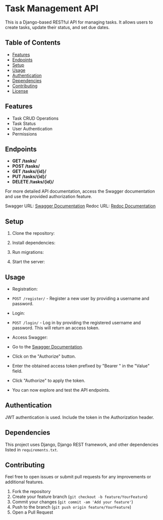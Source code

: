 # Task Management API

This is a Django-based RESTful API for managing tasks. It allows users to create tasks, update their status, and set due dates.

## Table of Contents

- [Features](#features)
- [Endpoints](#endpoints)
- [Setup](#setup)
- [Usage](#usage)
- [Authentication](#authentication)
- [Dependencies](#dependencies)
- [Contributing](#contributing)
- [License](#license)

## Features

- Task CRUD Operations
- Task Status
- User Authentication
- Permissions

## Endpoints

- **GET /tasks/**
- **POST /tasks/**
- **GET /tasks/{id}/**
- **PUT /tasks/{id}/**
- **DELETE /tasks/{id}/**

For more detailed API documentation, access the Swagger documentation and use the provided authorization feature.

Swagger URL: [Swagger Documentation](http://your-api-url/swagger/)
Redoc URL: [Redoc Documentation](http://your-api-url/redoc/)

## Setup

1. Clone the repository:

2. Install dependencies:

3. Run migrations:

4. Start the server:

## Usage


- Registration:
- `POST /register/` - Register a new user by providing a username and password.

- Login:
- `POST /login/` - Log in by providing the registered username and password. This will return an access token.

- Access Swagger:
- Go to the [Swagger Documentation](http://your-api-url/swagger/).
- Click on the "Authorize" button.
- Enter the obtained access token prefixed by "Bearer " in the "Value" field.
- Click "Authorize" to apply the token.
- You can now explore and test the API endpoints.

## Authentication

JWT authentication is used. Include the token in the Authorization header.


## Dependencies

This project uses Django, Django REST framework, and other dependencies listed in `requirements.txt`.

## Contributing

Feel free to open issues or submit pull requests for any improvements or additional features.

1. Fork the repository
2. Create your feature branch (`git checkout -b feature/YourFeature`)
3. Commit your changes (`git commit -am 'Add your feature'`)
4. Push to the branch (`git push origin feature/YourFeature`)
5. Open a Pull Request

